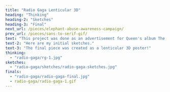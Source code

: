 ```yaml
---
title: "Radio Gaga Lenticular 3D"
heading: "Thinking"
heading-2: "Sketches"
heading-3: "Final"
next_url: /pieces/elephant-abuse-awareness-campaign/
prev_url: /pieces/sans-to-serif-gif/
text: "This project was done as an advertisement for Queen's album The Works, specifically displaying a typographic poster for the song Radio Gaga."
text-2: "Here are my initial sketches."
text-3: "The final piece was created as a lenticular 3D poster!"
thinking:
  - "radio-gaga/rg-1.jpg"
sketches:
  - "radio-gaga/sketches/radio-gaga-sketches.jpg"
finals:
  - "radio-gaga/radio-gaga-final.jpg"
  - radio-gaga/radio-gaga-1.gif
---
```

